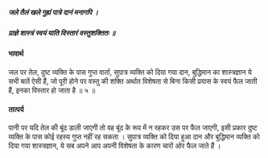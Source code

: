 ##### जले तैलं खले गुह्यं पात्रे दानं मनागपि ।
##### प्राज्ञे शास्त्रं स्वयं याति विस्तारं वस्तुशक्तितः ॥

#### भावार्थ

जल पर तेल, दुष्ट व्यक्ति के पास गुप्त वार्ता, सुपात्र व्यक्ति को दिया गया दान, बुद्धिमान का शास्त्रज्ञान ये सभी बातें ऐसी हैं, जो पूरी होने पर वस्तु की शक्ति अर्थात विशेषता से बिना किसी प्रयास के स्वयं फैल जाती हैं, इनका विस्तार हो जाता है ॥ ५ ॥

#### तात्पर्य

पानी पर यदि तेल की बूंद डाली जाएगी तो वह बूंद के रूप में न रहकर उस पर फैल जाएगी, इसी प्रकार दुष्ट व्यक्ति के पास कोई रहस्य गुप्त नहीं रह सकता । सुपात्र व्यक्ति को दिया हुआ दान और बुद्धिमान व्यक्ति को दिया गया शास्त्रज्ञान, ये सब अपने आप अपनी विशेषता के कारण चारों ओर फैल जाते हैं ।